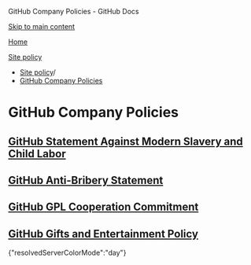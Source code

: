 GitHub Company Policies - GitHub Docs

[Skip to main content](#main-content)

[Home](/ja)

[Site policy](/ja/site-policy)

* [Site policy](/ja/site-policy)/
* [GitHub Company Policies](/ja/site-policy/github-company-policies)

GitHub Company Policies
==========

[GitHub Statement Against Modern Slavery and Child Labor](/ja/site-policy/github-company-policies/github-statement-against-modern-slavery-and-child-labor)
----------

[GitHub Anti-Bribery Statement](/ja/site-policy/github-company-policies/github-anti-bribery-statement)
----------

[GitHub GPL Cooperation Commitment](/ja/site-policy/github-company-policies/github-gpl-cooperation-commitment)
----------

[GitHub Gifts and Entertainment Policy](/ja/site-policy/github-company-policies/github-gifts-and-entertainment-policy)
----------

{"resolvedServerColorMode":"day"}

